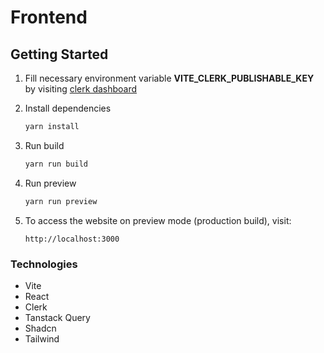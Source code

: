 # Frontend

## Getting Started

1. Fill necessary environment variable **VITE_CLERK_PUBLISHABLE_KEY** by visiting [clerk dashboard](https://dashboard.clerk.com/apps)
1. Install dependencies

   ```bash
   yarn install
   ```

1. Run build

   ```bash
   yarn run build
   ```

1. Run preview

   ```bash
   yarn run preview
   ```

1. To access the website on preview mode (production build), visit:

   ```
   http://localhost:3000
   ```

### Technologies

- Vite
- React
- Clerk
- Tanstack Query
- Shadcn
- Tailwind
